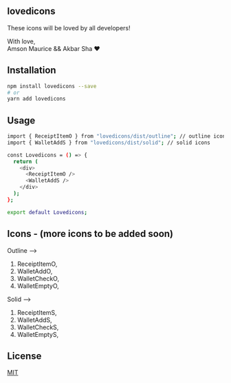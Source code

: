 <!-- ![alt text](http://codeskulptor-assets.commondatastorage.googleapis.com/assets_clock_background.png) -->

## lovedicons

These icons will be loved by all developers!

With love,\
Amson Maurice && Akbar Sha ❤

## Installation

```bash
npm install lovedicons --save
# or
yarn add lovedicons
```

## Usage

```bash
import { ReceiptItemO } from "lovedicons/dist/outline"; // outline icons
import { WalletAddS } from "lovedicons/dist/solid"; // solid icons

const Lovedicons = () => {
  return (
    <div>
      <ReceiptItemO />
      <WalletAddS />
    </div>
  );
};

export default Lovedicons;
```

## Icons - (more icons to be added soon)

Outline -->

1. ReceiptItemO,
2. WalletAddO,
3. WalletCheckO,
4. WalletEmptyO,

Solid -->

1. ReceiptItemS,
2. WalletAddS,
3. WalletCheckS,
4. WalletEmptyS,

## License

[MIT](https://choosealicense.com/licenses/mit/)
